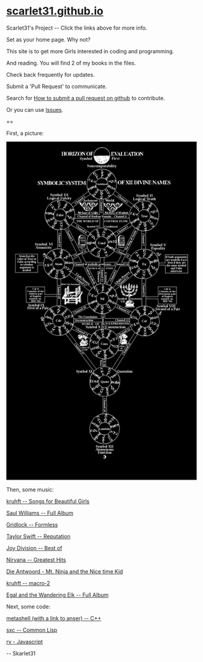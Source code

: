 # [scarlet31.github.io](https://scarlet31.github.io)

Scarlet31's Project -- Click the links above for more info.

Set as your home page.  Why not?

This site is to get more Girls interested in coding and programming.

And reading.  You will find 2 of my books in the files.

Check back frequently for updates.

Submit a 'Pull Request' to communicate.

Search for [How to submit a pull request on github](https://www.google.com/search?q=how+to+submit+a+pull+request+on+github) to contribute.

Or you can use [Issues](https://github.com/scarlet31/scarlet31.github.io/issues).

==

First, a picture:

![The Kabbevela Fixed](kabbevalah--fixed--2018.png "The Kabbevala Fixed (2018)")

Then, some music:

[kruhft -- Songs for Beautiful Girls](https://archive.org/details/Kruhft-SongsForBeautifulGirls)

[Saul Williams -- Full Album](https://www.youtube.com/watch?v=b1S7qTsW5SY&list=PLdwVGhtJhPswZgPUExHdRhi2I6wRI4hOQ)

[Gridlock -- Formless](https://www.youtube.com/watch?v=YFLhE7VmJuw)

[Taylor Swift -- Reputation](https://www.youtube.com/watch?v=T62maKYX9tU&list=PLV1bhAAf21cSxHaqUDyG1meQz3hUPi4eO)

[Joy Division -- Best of](https://www.youtube.com/watch?v=VZ1BOPWbVms)

[Nirvana -- Greatest Hits](https://www.youtube.com/watch?v=UmQWV01xRdg)

[Die Antwoord - Mt. Ninja and the Nice time Kid](https://www.youtube.com/watch?v=d80MG0TZ8mU)

[kruhft -- macro-2](https://www.youtube.com/watch?v=nD1kA0sB8eU)

[Egal and the Wandering Elk -- Full Album](https://kruhft.bandcamp.com/album/egal-and-the-wandering-elk)

Next, some code:

[metashell (with a link to anser) -- C++](https://www.github.com/burtonsamograd/metashell)

[sxc -- Common Lisp](https://github.com/burtonsamograd/sxc)

[rv - Javascript](https://github.com/BusFactor1Inc/rv)

--
Skarlet31
